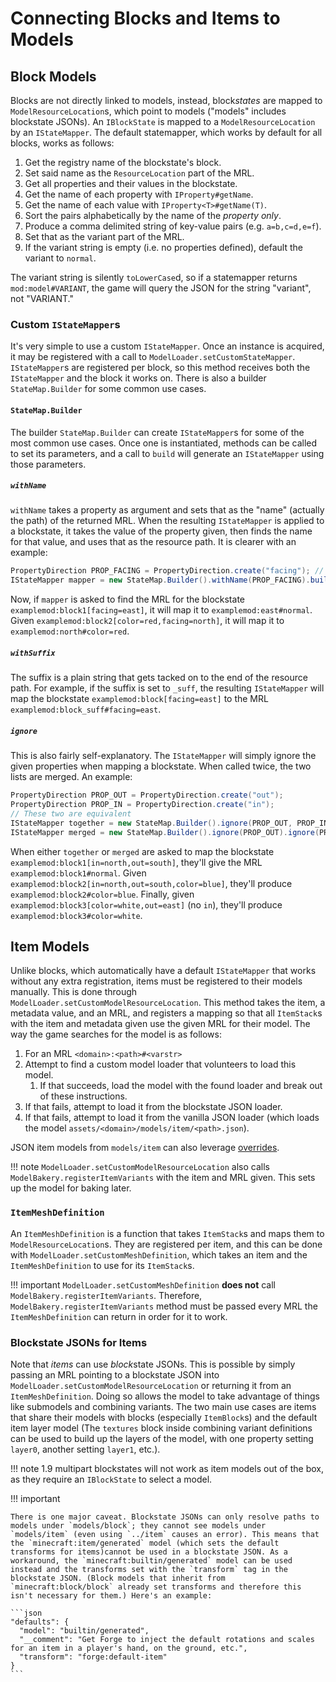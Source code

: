 Connecting Blocks and Items to Models
=====================================

Block Models
------------

Blocks are not directly linked to models, instead, block*states* are mapped to `ModelResourceLocation`s, which point to models ("models" includes blockstate JSONs). An `IBlockState` is mapped to a `ModelResourceLocation` by an `IStateMapper`. The default statemapper, which works by default for all blocks, works as follows:

1. Get the registry name of the blockstate's block.
2. Set said name as the `ResourceLocation` part of the MRL.
3. Get all properties and their values in the blockstate.
4. Get the name of each property with `IProperty#getName`.
5. Get the name of each value with `IProperty<T>#getName(T)`.
6. Sort the pairs alphabetically by the name of the *property only*.
7. Produce a comma delimited string of key-value pairs (e.g. `a=b,c=d,e=f`).
8. Set that as the variant part of the MRL.
9. If the variant string is empty (i.e. no properties defined), default the variant to `normal`.

The variant string is silently `toLowerCase`d, so if a statemapper returns `mod:model#VARIANT`, the game will query the JSON for the string "variant", not "VARIANT."

### Custom `IStateMapper`s

It's very simple to use a custom `IStateMapper`. Once an instance is acquired, it may be registered with a call to `ModelLoader.setCustomStateMapper`. `IStateMapper`s are registered per block, so this method receives both the `IStateMapper` and the block it works on. There is also a builder `StateMap.Builder` for some common use cases.

#### `StateMap.Builder`

The builder `StateMap.Builder` can create `IStateMapper`s for some of the most common use cases. Once one is instantiated, methods can be called to set its parameters, and a call to `build` will generate an `IStateMapper` using those parameters.

##### `withName`

`withName` takes a property as argument and sets that as the "name" (actually the path) of the returned MRL. When the resulting `IStateMapper` is applied to a blockstate, it takes the value of the property given, then finds the name for that value, and uses that as the resource path. It is clearer with an example:

```java
PropertyDirection PROP_FACING = PropertyDirection.create("facing"); // Start with a property
IStateMapper mapper = new StateMap.Builder().withName(PROP_FACING).build(); // Use the builder
```

Now, if `mapper` is asked to find the MRL for the blockstate `examplemod:block1[facing=east]`, it will map it to `examplemod:east#normal`. Given `examplemod:block2[color=red,facing=north]`, it will map it to `examplemod:north#color=red`.

##### `withSuffix`

The suffix is a plain string that gets tacked on to the end of the resource path. For example, if the suffix is set to `_suff`, the resulting `IStateMapper` will map the blockstate `examplemod:block[facing=east]` to the MRL `examplemod:block_suff#facing=east`.

##### `ignore`

This is also fairly self-explanatory. The `IStateMapper` will simply ignore the given properties when mapping a blockstate. When called twice, the two lists are merged. An example:

```java
PropertyDirection PROP_OUT = PropertyDirection.create("out");
PropertyDirection PROP_IN = PropertyDirection.create("in");
// These two are equivalent
IStateMapper together = new StateMap.Builder().ignore(PROP_OUT, PROP_IN).build();
IStateMapper merged = new StateMap.Builder().ignore(PROP_OUT).ignore(PROP_IN).build();
```

When either `together` or `merged` are asked to map the blockstate `examplemod:block1[in=north,out=south]`, they'll give the MRL `examplemod:block1#normal`. Given `examplemod:block2[in=north,out=south,color=blue]`, they'll produce `examplemod:block2#color=blue`. Finally, given `examplemod:block3[color=white,out=east]` (no `in`), they'll produce `examplemod:block3#color=white`.

Item Models
-----------

Unlike blocks, which automatically have a default `IStateMapper` that works without any extra registration, items must be registered to their models manually. This is done through `ModelLoader.setCustomModelResourceLocation`. This method takes the item, a metadata value, and an MRL, and registers a mapping so that all 	`ItemStack`s with the item and metadata given use the given MRL for their model. The way the game searches for the model is as follows:

1. For an MRL `<domain>:<path>#<varstr>`
2. Attempt to find a custom model loader that volunteers to load this model.
   1. If that succeeds, load the model with the found loader and break out of these instructions.
3. If that fails, attempt to load it from the blockstate JSON loader.
4. If that fails, attempt to load it from the vanilla JSON loader (which loads the model `assets/<domain>/models/item/<path>.json`).

JSON item models from `models/item` can also leverage [overrides][].

!!! note
    `ModelLoader.setCustomModelResourceLocation` also calls `ModelBakery.registerItemVariants` with the item and MRL given. This sets up the model for baking later.

### `ItemMeshDefinition`

An `ItemMeshDefinition` is a function that takes `ItemStack`s and maps them to `ModelResourceLocation`s. They are registered per item, and this can be done with `ModelLoader.setCustomMeshDefinition`, which takes an item and the `ItemMeshDefinition` to use for its `ItemStack`s.

!!! important
    `ModelLoader.setCustomMeshDefinition` **does not** call `ModelBakery.registerItemVariants`. Therefore, `ModelBakery.registerItemVariants` method must be passed every MRL the `ItemMeshDefinition` can return in order for it to work.

### Blockstate JSONs for Items

Note that *items* can use *block*state JSONs. This is possible by simply passing an MRL pointing to a blockstate JSON into `ModelLoader.setCustomModelResourceLocation` or returning it from an `ItemMeshDefinition`. Doing so allows the model to take advantage of things like submodels and combining variants. The two main use cases are items that share their models with blocks (especially `ItemBlock`s) and the default item layer model (The `textures` block inside combining variant definitions can be used to build up the layers of the model, with one property setting `layer0`, another setting `layer1`, etc.).

!!! note
    1.9 multipart blockstates will not work as item models out of the box, as they require an `IBlockState` to select a model.

!!! important
    
    There is one major caveat. Blockstate JSONs can only resolve paths to models under `models/block`; they cannot see models under `models/item` (even using `../item` causes an error). This means that the `minecraft:item/generated` model (which sets the default transforms for items)cannot be used in a blockstate JSON. As a workaround, the `minecraft:builtin/generated` model can be used instead and the transforms set with the `transform` tag in the blockstate JSON. (Block models that inherit from `minecraft:block/block` already set transforms and therefore this isn't necessary for them.) Here's an example:
    
    ```json
    "defaults": {
      "model": "builtin/generated",
      "__comment": "Get Forge to inject the default rotations and scales for an item in a player's hand, on the ground, etc.",
      "transform": "forge:default-item"
    }
    ```

[blockstate JSONs]: blockstates/introduction.md
[overrides]: overrides.md
